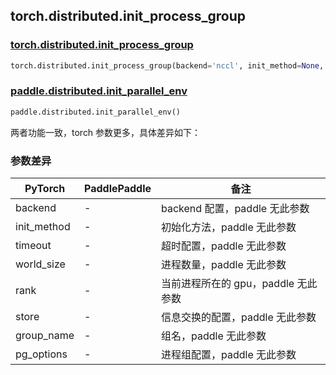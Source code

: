 ## torch.distributed.init_process_group
### [torch.distributed.init_process_group](https://pytorch.org/docs/stable/distributed.html?highlight=init_process#torch.distributed.init_process_group)

```python
torch.distributed.init_process_group(backend='nccl', init_method=None, timeout=datetime.timedelta(seconds=1800), world_size=-1, rank=-1, store=None, group_name='', pg_options=None)
```

### [paddle.distributed.init_parallel_env](https://www.paddlepaddle.org.cn/documentation/docs/zh/api/paddle/distributed/init_parallel_env_cn.html)

```python
paddle.distributed.init_parallel_env()
```

两者功能一致，torch 参数更多，具体差异如下：
### 参数差异
| PyTorch       | PaddlePaddle | 备注                                                   |
| ------------- | ------------ | ------------------------------------------------------ |
| backend       | -        | backend 配置，paddle 无此参数                                 |
| init_method   | -        | 初始化方法，paddle 无此参数                                   |
| timeout       | -        | 超时配置，paddle 无此参数                                     |
| world_size    | -        | 进程数量，paddle 无此参数                                      |
| rank          | -        | 当前进程所在的 gpu，paddle 无此参数                             |
| store         | -        | 信息交换的配置，paddle 无此参数                              |
| group_name    | -        | 组名，paddle 无此参数                               |
| pg_options    | -        | 进程组配置，paddle 无此参数                                    |
